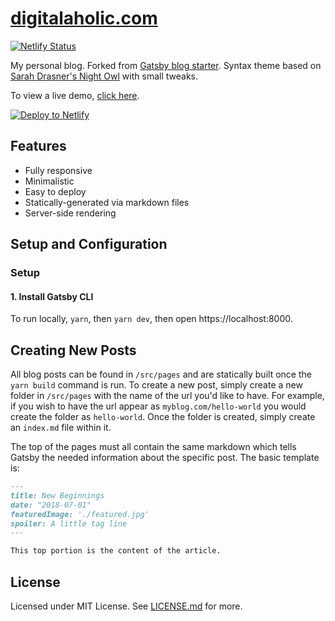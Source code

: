 # [digitalaholic.com](https://www.digitalaholic.com/)

[![Netlify Status](https://api.netlify.com/api/v1/badges/4c0b15f3-8813-4efc-b1dd-3b557c1b0b57/deploy-status)](https://app.netlify.com/sites/digitalaholic/deploys)

My personal blog. Forked from [Gatsby blog starter](https://github.com/gatsbyjs/gatsby-starter-blog). Syntax theme based on [Sarah Drasner's Night Owl](https://github.com/sdras/night-owl-vscode-theme/) with small tweaks.

To view a live demo, [click here](https://ryanfitzgerald.github.io/devblog/).

[![Deploy to Netlify](https://www.netlify.com/img/deploy/button.svg)](https://app.netlify.com/start/deploy?repository=https://github.com/RyanFitzgerald/devblog)

## Features
* Fully responsive
* Minimalistic
* Easy to deploy
* Statically-generated via markdown files
* Server-side rendering

## Setup and Configuration

### Setup

#### 1. Install Gatsby CLI

To run locally, `yarn`, then `yarn dev`, then open https://localhost:8000.

## Creating New Posts

All blog posts can be found in ```/src/pages``` and are statically built once the ```yarn build``` command is run. To create a new post, simply create a new folder in ```/src/pages``` with the name of the url you'd like to have. For example, if you wish to have the url appear as ```myblog.com/hello-world``` you would create the folder as ```hello-world```. Once the folder is created, simply create an ```index.md``` file within it.

The top of the pages must all contain the same markdown which tells Gatsby the needed information about the specific post. The basic template is:

```markdown
---
title: New Beginnings
date: "2018-07-01"
featuredImage: './featured.jpg'
spoiler: A little tag line
---

This top portion is the content of the article.

```

## License

Licensed under MIT License. See [LICENSE.md](LICENSE.md) for more.

